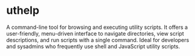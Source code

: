 # uthelp
A command-line tool for browsing and executing utility scripts. It offers a user-friendly, menu-driven interface to navigate directories, view script descriptions, and run scripts with a single command. Ideal for developers and sysadmins who frequently use shell and JavaScript utility scripts.
